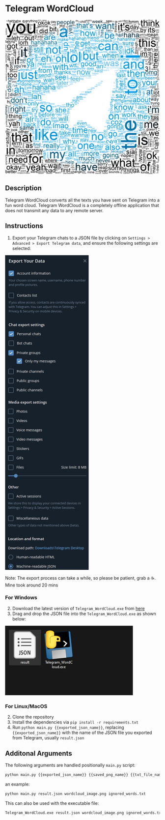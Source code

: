 # Telegram WordCloud

![example](images/wordcloud_example.png "Example of WordCloud")

## Description
Telegram WordCloud converts all the texts you have sent on Telegram into a fun word cloud. Telegram WordCloud is a completely offline application that does not transmit any data to any remote server.

## Instructions
1. Export your Telegram chats to a JSON file by clicking on `Settings > Advanced > Export Telegram data`, and ensure the following settings are selected:

![screenshot](images/export_screenshot.png "Screenshot of Telegram Export")

Note: The export process can take a while, so please be patient, grab a ☕. Mine took around 20 mins

### For Windows
2. Download the latest version of `Telegram_WordCloud.exe` from [here](https://github.com/kensim48/telegram-wordcloud/releases/download/v0.1/Telegram_WordCloud.exe)
3. Drag and drop the JSON file into the `Telegram_WordCloud.exe` as shown below:

![opening_exe](images/opening_exe.gif "Gif of opening the exe")

### For Linux/MacOS
2. Clone the repository
3. Install the dependencies via `pip install -r requirements.txt`
4. Run `python main.py {{exported_json_name}}`, replacing `{{exported_json_name}}` with the name of the JSON file you exported from Telegram, usually `result.json`

## Additonal Arguments
The following arguments are handled positionally `main.py` script:
```bash
python main.py {{exported_json_name}} {{saved_png_name}} {{txt_file_name_of_ignored_words}}
```
an example:
```bash
python main.py result.json wordcloud_image.png ignored_words.txt
```
This can also be used with the executable file:
```bash
Telegram_WordCloud.exe result.json wordcloud_image.png ignored_words.txt
```